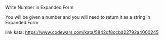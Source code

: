 Write Number in Expanded Form

You will be given a number and you will need to return it as a string in Expanded Form

link kata: https://www.codewars.com/kata/5842df8ccbd22792a4000245

